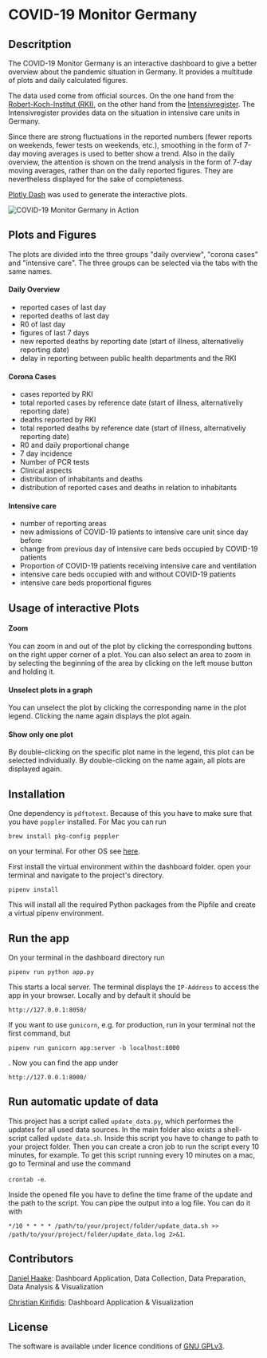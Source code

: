 # COVID-19 Monitor Germany
## Descritption
The COVID-19 Monitor Germany is an interactive dashboard to give a better overview about the pandemic situation in 
Germany. It provides a multitude of plots and daily calculated figures. 

The data used come from official sources. On the one hand from the 
[Robert-Koch-Institut (RKI)](https://www.rki.de/DE/Content/InfAZ/N/Neuartiges_Coronavirus/nCoV_node.html;jsessionid=CAD4005C4258999326E52AD7193F1109.internet061),
on the other hand from the [Intensivregister](https://www.intensivregister.de/#/aktuelle-lage/reports). The 
Intensivregister provides data on the situation in intensive care units in Germany.

Since there are strong fluctuations in the reported numbers (fewer reports on weekends, fewer tests on weekends, etc.), 
smoothing in the form of 7-day moving averages is used to better show a trend. Also in the daily overview, the attention 
is shown on the trend analysis in the form of 7-day moving averages, rather than on the daily reported figures. They are 
nevertheless displayed for the sake of completeness.

[Plotly Dash](https://dash.plotly.com/) was used to generate the interactive plots.

![COVID-19 Monitor Germany in Action](img/covid19_monitor_germany.gif)


## Plots and Figures
The plots are divided into the three groups "daily overview", "corona cases" and "intensive care". The three groups can 
be selected via the tabs with the same names.

#### Daily Overview
* reported cases of last day 
* reported deaths of last day
* R0 of last day
* figures of last 7 days
* new reported deaths by reporting date (start of illness, alternativeliy reporting date)
* delay in reporting between public health departments and the RKI


#### Corona Cases
* cases reported by RKI
* total reported cases by reference date (start of illness, alternativeliy reporting date)
* deaths reported by RKI
* total reported deaths by reference date (start of illness, alternativeliy reporting date)
* R0 and daily proportional change
* 7 day incidence
* Number of PCR tests
* Clinical aspects
* distribution of inhabitants and deaths
* distribution of reported cases and deaths in relation to inhabitants

#### Intensive care
* number of reporting areas
* new admissions of COVID-19 patients to intensive care unit since day before
* change from previous day of intensive care beds occupied by COVID-19 patients
* Proportion of COVID-19 patients receiving intensive care and ventilation
* intensive care beds occupied with and without COVID-19 patients
* intensive care beds proportional figures


## Usage of interactive Plots
#### Zoom
You can zoom in and out of the plot by clicking the corresponding buttons on the right upper corner of a plot. You can 
also select an area to zoom in by selecting the beginning of the area by clicking on the left mouse button and holding
it. 
#### Unselect plots in a graph
You can unselect the plot by clicking the corresponding name in the plot legend. Clicking the name again displays the 
plot again.
#### Show only one plot
By double-clicking on the specific plot name in the legend, this plot can be selected individually. By double-clicking 
on the name again, all plots are displayed again.


## Installation
One dependency is ```pdftotext```. Because of this you have to make sure that you have ```poppler``` installed. For Mac 
you can run

```
brew install pkg-config poppler
```

on your terminal. For other OS see [here](https://pypi.org/project/pdftotext/).

 First install the virtual environment within the dashboard folder. open your terminal and navigate to the project's
  directory. 
````
pipenv install
````
This will install all the required Python packages from the Pipfile and create a virtual pipenv environment.

## Run the app
On your terminal in the dashboard directory run

```
pipenv run python app.py
```

This starts a local server. The terminal displays the `IP-Address` to access the app in your browser. Locally and by
 default it should be 
 
 ```
http://127.0.0.1:8050/
```

If you want to use ```gunicorn```, e.g. for production, run in your terminal not the first command, but
```
pipenv run gunicorn app:server -b localhost:8000
```
. Now you can find the app under
```
http://127.0.0.1:8000/
```

## Run automatic update of data
This project has a script called ```update_data.py```, which performes the updates for all used data sources. In the 
main folder also exists a shell-script called ```update_data.sh```. Inside this script you have to change to path to 
your project folder. Then you can create a cron job to run the script every 10 minutes, for example. To get this script
running every 10 minutes on a mac, go to Terminal and use the command

```crontab -e```.

Inside the opened file you have to define the time frame of the update and the path to the script. You can pipe the 
output into a log file. You can do it with

```*/10 * * * * /path/to/your/project/folder/update_data.sh >> /path/to/your/project/folder/update_data.log 2>&1```.

## Contributors
[Daniel Haake](https://www.linkedin.com/in/daniel-haake/): Dashboard Application, Data Collection, Data Preparation, 
Data Analysis & Visualization

[Christian Kirifidis](https://www.linkedin.com/in/christian-kirifidis/): Dashboard Application & Visualization

## License
The software is available under licence conditions of [GNU GPLv3](https://www.gnu.org/licenses/gpl-3.0).
